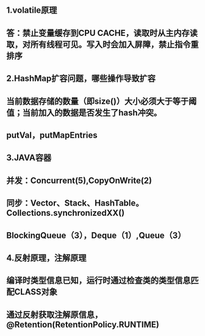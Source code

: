 ## 1.volatile原理
## 答：禁止变量缓存到CPU CACHE，读取时从主内存读取，对所有线程可见。写入时会加入屏障，禁止指令重排序

## 2.HashMap扩容问题，哪些操作导致扩容
## 当前数据存储的数量（即size()）大小必须大于等于阈值；当前加入的数据是否发生了hash冲突。
## putVal，putMapEntries

## 3.JAVA容器
## 并发：Concurrent(5),CopyOnWrite(2)
## 同步：Vector、Stack、HashTable。Collections.synchronizedXX()
## BlockingQueue（3），Deque（1）,Queue（3）

## 4.反射原理，注解原理
## 编译时类型信息已知，运行时通过检查类的类型信息匹配CLASS对象
## 通过反射获取注解原信息，@Retention(RetentionPolicy.RUNTIME)